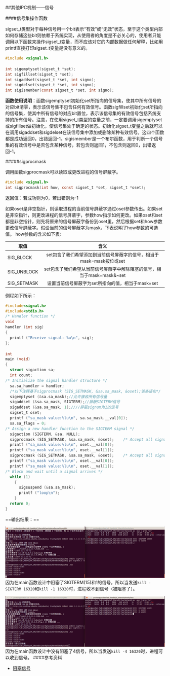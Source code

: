 ##其他IPC机制——信号

####信号集操作函数

sigset_t类型对于每种信号用一个bit表示“有效”或“无效”状态，至于这个类型内部如何存储这些bit则依赖于系统实现，从使用者的角度是不必关心的，使用者只能调用以下函数来操作sigset_t变量，而不应该对它的内部数据做任何解释，比如用printf直接打印sigset_t变量是没有意义的。

```C
#include <signal.h>

int sigemptyset(sigset_t *set);
int sigfillset(sigset_t *set);
int sigaddset(sigset_t *set, int signo);
int sigdelset(sigset_t *set, int signo);
int sigismember(const sigset_t *set, int signo);
```

**函数使用说明**：函数sigemptyset初始化set所指向的信号集，使其中所有信号的对应bit清零，表示该信号集不包含任何有效信号。函数sigfillset初始化set所指向的信号集，使其中所有信号的对应bit置位，表示该信号集的有效信号包括系统支持的所有信号。注意，在使用sigset_t类型的变量之前，一定要调用sigemptyset或sigfillset做初始化，使信号集处于确定的状态。初始化sigset_t变量之后就可以在调用sigaddset和sigdelset在该信号集中添加或删除某种有效信号。这四个函数都是成功返回0，出错返回-1。sigismember是一个布尔函数，用于判断一个信号集的有效信号中是否包含某种信号，若包含则返回1，不包含则返回0，出错返回-1。

#####sigprocmask

调用函数sigprocmask可以读取或更改进程的信号屏蔽字。

```C
#include <signal.h>
int sigprocmask(int how, const sigset_t *set, sigset_t *oset);
```

返回值：若成功则为0，若出错则为-1

如果oset是非空指针，则读取进程的当前信号屏蔽字通过oset参数传出。如果set是非空指针，则更改进程的信号屏蔽字，参数how指示如何更改。如果oset和set都是非空指针，则先将原来的信号屏蔽字备份到oset里，然后根据set和how参数更改信号屏蔽字。假设当前的信号屏蔽字为mask，下表说明了how参数的可选值。
how参数的含义如下表:

|取值|含义|
|---|:---:|
|SIG_BLOCK|set包含了我们希望添加到当前信号屏蔽字的信号，相当于mask=mask按位或set|
|SIG_UNBLOCK|set包含了我们希望从当前信号屏蔽字中解除阻塞的信号，相当于mask=mask&~set|
|SIG_SETMASK|设置当前信号屏蔽字为set所指向的值，相当于mask=set|

例程如下所示：

```C
#include<signal.h>
#include<stdio.h>
/* Handler function */
void
handler (int sig)
{
  printf ("Receive signal: %u\n", sig);
};

int
main (void)
{
  struct sigaction sa;
  int count;
/* Initialize the signal handler structure */
  sa.sa_handler = handler;
  /*以下注释基于sigprocmask (SIG_SETMASK, &sa.sa_mask, &oset);该条语句*/
  sigemptyset (&sa.sa_mask);//允许接收所有信号量
  sigaddset (&sa.sa_mask, SIGTERM);//屏蔽SIGTERM信号
  sigaddset (&sa.sa_mask, 1);////屏蔽signum为1的信号
  sigset_t oset;
  printf ("sa_mask value:%lu\n", sa.sa_mask.__val[0]);
  sa.sa_flags = 0;
/* Assign a new handler function to the SIGTERM signal */
  sigaction (SIGTERM, &sa, NULL);
  sigprocmask (SIG_SETMASK, &sa.sa_mask, &oset);	/* Accept all signals */
  printf ("sa_mask value:%lu\n", oset.__val[0]);
  printf ("sa_mask value:%lu\n", oset.__val[1]);
  sigprocmask (SIG_SETMASK, &sa.sa_mask, &oset);	/* Accept all signals */
  printf ("sa_mask value:%lu\n", oset.__val[0]);
  printf ("sa_mask value:%lu\n", oset.__val[1]);
/* Block and wait until a signal arrives */
  while (1)
    {
      sigsuspend (&sa.sa_mask);
      printf ("loop\n");
    }
  return 0;
}
```

==输出结果：==  

![结果1](/images/posts/signalResO.png)  
因为在main函数设计中阻塞了SIGTERM(15)和1的信号，所以当发送`kill -SIGTERM 16320`和`kill -1 16320`时，进程收不到信号（被阻塞了）。

![结果2](/images/posts/signalResT.png)  
因为在main函数设计中没有阻塞了4信号，所以当发送`kill -4 16320`时，进程可以收到信号。
####参考资料
* [阻塞信号](http://zyan.cc/book/linux_c/html/ch33s03.html)
